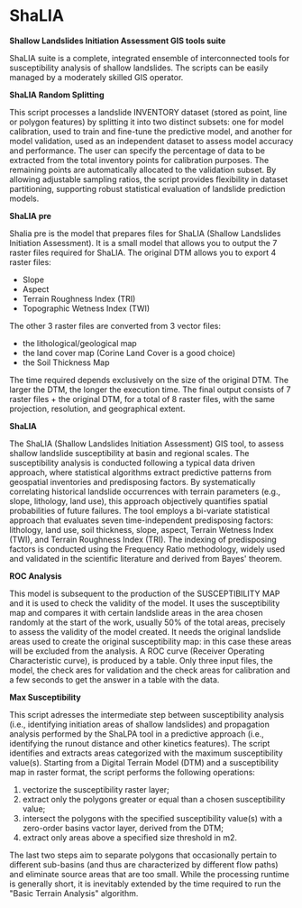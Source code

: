 # ShaLIA
<strong>Shallow Landslides Initiation Assessment GIS tools suite</strong>


ShaLIA suite is a complete, integrated ensemble of interconnected tools for susceptibility analysis of shallow landslides. The scripts can be easily managed by a moderately skilled GIS operator.

<strong>ShaLIA Random Splitting</strong>

This script processes a landslide INVENTORY dataset (stored as point, line or polygon features) by splitting it into two distinct subsets: one for model calibration, used to train and fine-tune the predictive model, and another for model validation, used as an independent dataset to assess model accuracy and performance. The user can specify the percentage of data to be extracted from the total inventory points for calibration purposes. The remaining points are automatically allocated to the validation subset. By allowing adjustable sampling ratios, the script provides flexibility in dataset partitioning, supporting robust statistical evaluation of landslide prediction models.

<strong>ShaLIA pre</strong>

<italic>Shalia pre</italic> is the model that prepares files for ShaLIA (Shallow Landslides Initiation Assessment). It is a small model that allows you to output the 7 raster files required for ShaLIA. The original DTM allows you to export 4 raster files:
- Slope
- Aspect
- Terrain Roughness Index (TRI)
- Topographic Wetness Index (TWI)

The other 3 raster files are converted from 3 vector files:
- the lithological/geological map
- the land cover map (Corine Land Cover is a good choice)
- the Soil Thickness Map

The time required depends exclusively on the size of the original DTM. The larger the DTM, the longer the execution time.
The final output consists of 7 raster files + the original DTM, for a total of 8 raster files, with the same projection, resolution, and geographical extent.

<strong>ShaLIA</strong>

The ShaLIA (Shallow Landslides Initiation Assessment) GIS tool, to assess shallow landslide susceptibility at basin and regional scales. The susceptibility analysis is conducted following a typical data driven approach, where statistical algorithms extract predictive patterns from geospatial inventories and predisposing factors. By systematically correlating historical landslide occurrences with terrain parameters (e.g., slope, lithology, land use), this approach objectively quantifies spatial probabilities of future failures. The tool employs a bi-variate statistical approach that evaluates seven time-independent predisposing factors: lithology, land use, soil thickness, slope, aspect, Terrain Wetness Index (TWI), and Terrain Roughness Index (TRI). The indexing of predisposing factors is conducted using the Frequency Ratio methodology, widely used and validated in the scientific literature and derived from Bayes' theorem.

<strong>ROC Analysis</strong>

This model is subsequent to the production of the SUSCEPTIBILITY MAP and it is used to check the validity of the model. It uses the susceptibility map and compares it with certain landslide areas in the area chosen randomly at the start of the work, usually 50% of the total areas, precisely to assess the validity of the model created. It needs the original landslide areas used to create the original susceptibility map: in this case these areas will be excluded from the analysis. A ROC curve (Receiver Operating Characteristic curve), is produced by a table. Only three input files, the model, the check ares for validation and the check areas for calibration and a few seconds to get the answer in a table with the data. 

<strong>Max Susceptibility</strong>

This script adresses the intermediate step between susceptibility analysis (i.e., identifying initiation areas of shallow landslides) and propagation analysis performed by the ShaLPA tool in a predictive approach (i.e., identifying the runout distance and other kinetics features). The script identifies and extracts areas categorized with the maximum susceptibility value(s). Starting from a Digital Terrain Model (DTM) and a susceptibility map in raster format, the script performs the following operations: 
1.	vectorize the susceptibility raster layer;
2.	extract only the polygons greater or equal than a chosen susceptibility value;
3.	intersect the polygons with the specified susceptibility value(s) with a zero-order basins vactor layer, derived from the DTM;
4.	extract only areas above a specified size threshold in m2.

The last two steps aim to separate polygons that occasionally pertain to different sub-basins (and thus are characterized by different flow paths) and eliminate source areas that are too small. While the processing runtime is generally short, it is inevitably extended by the time required to run the "Basic Terrain Analysis" algorithm.
